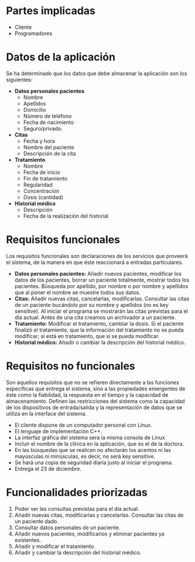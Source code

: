 # Partes implicadas
* Cliente
* Programadores

# Datos de la aplicación
Se ha determinado que los datos que debe almacenar la aplicación son los siguientes:
* **Datos personales pacientes**
    * Nombre
    * Apellidos
    * Domicilio
    * Número de teléfono
    * Fecha de nacimiento
    * Seguro/privado.
* **Citas**
    * Fecha y hora
    * Nombre del paciente
    * Descripción de la cita
* **Tratamiento**
    * Nombre
    * Fecha de inicio
    * Fin de tratamiento
    * Regularidad
    * Concentración
    * Dosis (cantidad)
* **Historial médico**
    * Descripción
    * Fecha de la realización del historial


# Requisitos funcionales
Los requisitos funcionales son declaraciones de los servicios que proveerá el sistema, de la manera en que éste reaccionará a entradas particulares.
* **Datos personales pacientes:** Añadir nuevos pacientes, modificar los datos de los pacientes, borrar un paciente totalmente, mostrar todos los pacientes. Búsqueda por apellido, por nombre o por nombre y apellidos que al poner el nombre se muestre todos sus datos.
* **Citas:** Añadir nuevas citas, cancelarlas, modificarlas. Consultar las citas de un paciente bucándolo por su nombre y apellidos (no es key sensitive). Al iniciar el programa se mostrarán las citas previstas para el día actual. Antes de una cita creamos un archivador a un paciente.
* **Tratamiento:** Modificar el tratamiento, cambiar la dosis. Si el paciente finalizó el tratamiento, que la información del tratamiento no se pueda modificar; si está en tratamiento, que sí se pueda modificar.
* **Historial médico:** Añadir o cambiar la descripción del historial médico.


# Requisitos no funcionales
Son aquellos requisitos que no se refieren directamente a las funciones específicas que entrega el sistema, sino a las propiedades emergentes de éste como la fiabilidad, la respuesta en el tiempo y la capacidad de almacenamiento. Definen las restricciones del sistema como la capacidad de los dispositivos de entrada/salida y la representación de datos que se utiliza en la interface del sistema.
* El cliente dispone de un computador personal con Linux.
* El lenguaje de implementación C++.
* La interfaz gráfica del sistema sera la misma consola de Linux
* Incluir el nombre de la clínica en la aplicación, que es el de la doctora.
* En las búsquedas que se realicen no afectarán los acentos ni las mayúsculas ni minúsculas, es decir, no será key sensitive.
* Se hará una copia de seguridad diaria justo al iniciar el programa.
* Entrega el 23 de diciembre.


# Funcionalidades priorizadas
1. Poder ver las consultas previstas para el día actual.
2. Añadir nuevas citas, modificarlas y cancelarlas. Consultar las citas de un paciente dado.
3. Consultar datos personales de un paciente.
4. Añadir nuevos pacientes, modificarlos y eliminar pacientes ya existentes.
5. Añadir y modificar el tratamiento.
6. Añadir y cambiar la descripción del historial médico.



